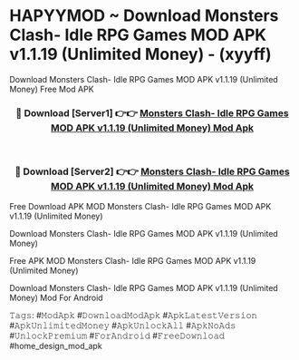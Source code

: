 # HAPYYMOD ~ Download Monsters Clash- Idle RPG Games MOD APK v1.1.19 (Unlimited Money) - (xyyff)
Download Monsters Clash- Idle RPG Games MOD APK v1.1.19 (Unlimited Money) Free Mod APK

<div align="center">
<h3>🔴 Download [Server1] 👉👉 <a href="https://apk-comot.site?title=Monsters_Clash-_Idle_RPG_Games_MOD_APK_v1.1.19_(Unlimited_Money)">Monsters Clash- Idle RPG Games MOD APK v1.1.19 (Unlimited Money) Mod Apk</a></h3><br>

<h3>🔴 Download [Server2] 👉👉 <a href="https://apk-comot.site?title=Monsters_Clash-_Idle_RPG_Games_MOD_APK_v1.1.19_(Unlimited_Money)">Monsters Clash- Idle RPG Games MOD APK v1.1.19 (Unlimited Money) Mod Apk</a></h3>
</div>


Free Download APK MOD Monsters Clash- Idle RPG Games MOD APK v1.1.19 (Unlimited Money)

Download Monsters Clash- Idle RPG Games MOD APK v1.1.19 (Unlimited Money) 

Free APK MOD Monsters Clash- Idle RPG Games MOD APK v1.1.19 (Unlimited Money) 

Download Monsters Clash- Idle RPG Games MOD APK v1.1.19 (Unlimited Money) Mod For Android

𝚃𝚊𝚐𝚜: #𝙼𝚘𝚍𝙰𝚙𝚔 #𝙳𝚘𝚠𝚗𝚕𝚘𝚊𝚍𝙼𝚘𝚍𝙰𝚙𝚔 #𝙰𝚙𝚔𝙻𝚊𝚝𝚎𝚜𝚝𝚅𝚎𝚛𝚜𝚒𝚘𝚗 #𝙰𝚙𝚔𝚄𝚗𝚕𝚒𝚖𝚒𝚝𝚎𝚍𝙼𝚘𝚗𝚎𝚢 #𝙰𝚙𝚔𝚄𝚗𝚕𝚘𝚌𝚔𝙰𝚕𝚕 #𝙰𝚙𝚔𝙽𝚘𝙰𝚍𝚜 #𝚄𝚗𝚕𝚘𝚌𝚔𝙿𝚛𝚎𝚖𝚒𝚞𝚖 #𝙵𝚘𝚛𝙰𝚗𝚍𝚛𝚘𝚒𝚍 #𝙵𝚛𝚎𝚎𝙳𝚘𝚠𝚗𝚕𝚘𝚊𝚍 #home_design_mod_apk